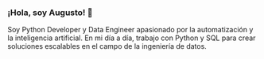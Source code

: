 ### ¡Hola, soy Augusto! 👋

Soy Python Developer y Data Engineer apasionado por la automatización y la inteligencia artificial. En mi día a día, trabajo con Python y SQL para crear soluciones escalables en el campo de la ingeniería de datos.
